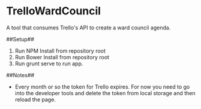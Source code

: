# TrelloWardCouncil
A tool that consumes Trello's API to create a ward council agenda.

##Setup##
1. Run NPM Install from repository root
2. Run Bower Install from repository root
3. Run grunt serve to run app.

##Notes##
* Every month or so the token for Trello expires. For now you need to go into the developer tools and delete the token from local storage and then reload the page.
